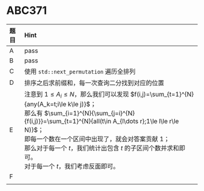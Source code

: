 # ABC371

[官方题解]: https://atcoder.jp/contests/abc371/editorial
[文字题解]: https://www.cnblogs.com/Lanly/p/18414807
[视频题解]: https://www.bilibili.com/video/BV1dF4UeHEHM/

| 题目 | Hint                                                         |
| :--- | :----------------------------------------------------------- |
| A    | pass                                                         |
| B    | pass                                                         |
| C    | 使用 `std::next_permutation` 遍历全排列                      |
| D    | 排序之后求前缀和，每一次查询二分找到对应的位置               |
| E    | 注意到 $1\le A_i\le N$，那么我们可以发现 $f(i,j)=\sum_{t=1}^{N}{any(A_k=t;i\le k\le j)}$；<br />那么有 $\sum_{i=1}^{N}{\sum_{j=i}^{N}{f(i,j)}}=\sum_{t=1}^{N}{all(t\in A_{l\dots r};1\le l\le r\le N)}$；<br />即每一个数在一个区间中出现了，就会对答案贡献 $1$；<br />那么对于每一个 $t$，我们统计出包含 $t$ 的子区间个数并求和即可。<br />对于每一个 $t$，我们考虑反面即可。 |
| F    |                                                              |
|      |                                                              |


